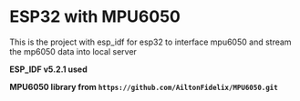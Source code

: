 # ESP32 with MPU6050
This is the project with esp_idf for esp32 to interface mpu6050 and stream the mp6050 data into local server

**ESP_IDF v5.2.1 used**

**MPU6050 library from `https://github.com/AiltonFidelix/MPU6050.git`**
